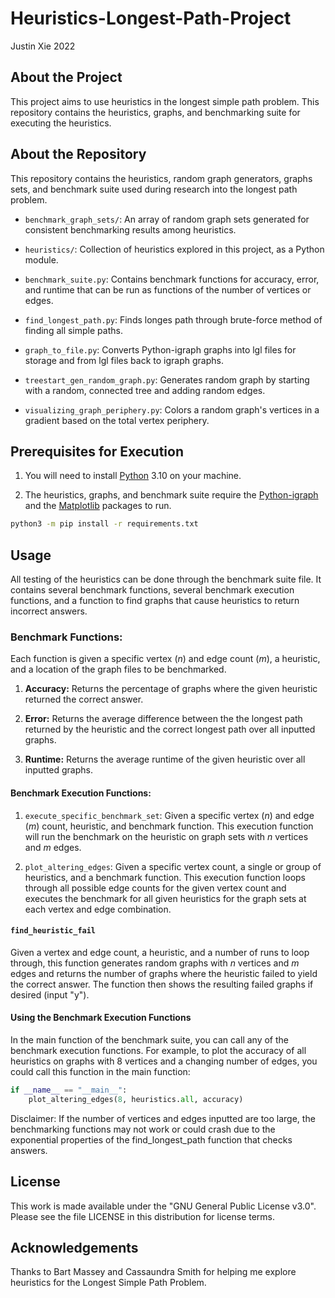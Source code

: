 # Heuristics-Longest-Path-Project
Justin Xie 2022

## About the Project

This project aims to use heuristics in the longest simple path problem. This repository contains the heuristics, graphs, and benchmarking suite for executing the heuristics.

## About the Repository

This repository contains the heuristics, random graph generators, graphs sets, and benchmark suite used during research into the longest path problem.

- `benchmark_graph_sets/`: An array of random graph sets generated for consistent benchmarking results among heuristics.

- `heuristics/`: Collection of heuristics explored in this project, as a Python module.

- `benchmark_suite.py`: Contains benchmark functions for accuracy, error, and runtime that can be run as functions of the number of vertices or edges.

- `find_longest_path.py`: Finds longes path through brute-force method of finding all simple paths.

- `graph_to_file.py`: Converts Python-igraph graphs into lgl files for storage and from lgl files back to igraph graphs.

- `treestart_gen_random_graph.py`: Generates random graph by starting with a random, connected tree and adding random edges.

- `visualizing_graph_periphery.py`: Colors a random graph's vertices in a gradient based on the total vertex periphery.

## Prerequisites for Execution

1. You will need to install [Python](https://www.python.org/) 3.10 on your machine.

2. The heuristics, graphs, and benchmark suite require the [Python-igraph](https://igraph.org/python/) and the [Matplotlib](https://matplotlib.org/) packages to run.

```bash
python3 -m pip install -r requirements.txt
```

## Usage

All testing of the heuristics can be done through the benchmark suite file. It contains several benchmark functions, several benchmark execution functions, and a function to find graphs that cause heuristics to return incorrect answers.

### Benchmark Functions:

Each function is given a specific vertex (*n*) and edge count (*m*), a heuristic, and a location of the graph files to be benchmarked.

1. **Accuracy:** Returns the percentage of graphs where the given heuristic returned the correct answer.

2. **Error:** Returns the average difference between the the longest path returned by the heuristic and the correct longest path over all inputted graphs.

3. **Runtime:** Returns the average runtime of the given heuristic over all inputted graphs.

#### Benchmark Execution Functions:

1. `execute_specific_benchmark_set`: Given a specific vertex (*n*) and edge (*m*) count, heuristic, and benchmark function. This execution function will run the benchmark on the heuristic on graph sets with *n* vertices and *m* edges.

2. `plot_altering_edges`: Given a specific vertex count, a single or group of heuristics, and a benchmark function. This execution function loops through all possible edge counts for the given vertex count and executes the benchmark for all given heuristics for the graph sets at each vertex and edge combination.

#### `find_heuristic_fail`

Given a vertex and edge count, a heuristic, and a number of runs to loop through, this function generates random graphs with *n* vertices and *m* edges and returns the number of graphs where the heuristic failed to yield the correct answer. The function then shows the resulting failed graphs if desired (input "y").

#### Using the Benchmark Execution Functions

In the main function of the benchmark suite, you can call any of the benchmark execution functions. For example, to plot the accuracy of all heuristics on graphs with 8 vertices and a changing number of edges, you could call this function in the main function:

```python
if __name__ == "__main__":
    plot_altering_edges(8, heuristics.all, accuracy)
```

Disclaimer: If the number of vertices and edges inputted are too large, the benchmarking functions may not work or could crash due to the exponential properties of the find_longest_path function that checks answers.

## License

This work is made available under the "GNU General Public License v3.0". Please see the file LICENSE in this distribution for license terms.

## Acknowledgements

Thanks to Bart Massey and Cassaundra Smith for helping me explore heuristics for the Longest Simple Path Problem.
